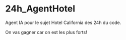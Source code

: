 # 24h_AgentHotel
Agent IA pour le sujet Hotel California des 24h du code.

On vas gagner car on est les plus forts!